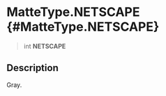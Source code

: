 MatteType.NETSCAPE {#MatteType.NETSCAPE}
==================

> int **NETSCAPE**

Description
-----------

Gray.
